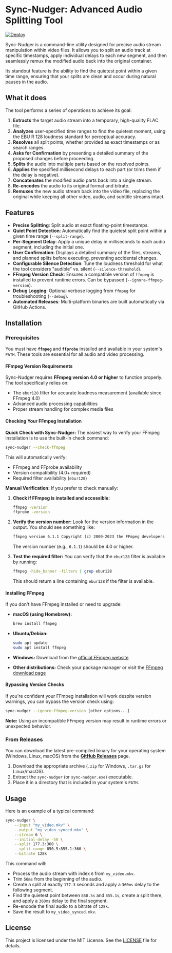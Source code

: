 # Sync-Nudger: Advanced Audio Splitting Tool

[![Deploy](https://github.com/dlahmad/sync-nudger/actions/workflows/release.yml/badge.svg)](https://github.com/dlahmad/sync-nudger/actions/workflows/release.yml)

Sync-Nudger is a command-line utility designed for precise audio stream manipulation within video files. It allows you to split an audio track at specific timestamps, apply individual delays to each new segment, and then seamlessly remux the modified audio back into the original container.

Its standout feature is the ability to find the quietest point within a given time range, ensuring that your splits are clean and occur during natural pauses in the audio.

## What it does

The tool performs a series of operations to achieve its goal:

1. **Extracts** the target audio stream into a temporary, high-quality FLAC file.
2. **Analyzes** user-specified time ranges to find the quietest moment, using the EBU R 128 loudness standard for perceptual accuracy.
3. **Resolves** all split points, whether provided as exact timestamps or as search ranges.
4. **Asks for Confirmation** by presenting a detailed summary of the proposed changes before proceeding.
5. **Splits** the audio into multiple parts based on the resolved points.
6. **Applies** the specified millisecond delays to each part (or trims them if the delay is negative).
7. **Concatenates** the modified audio parts back into a single stream.
8. **Re-encodes** the audio to its original format and bitrate.
9. **Remuxes** the new audio stream back into the video file, replacing the original while keeping all other video, audio, and subtitle streams intact.

## Features

* **Precise Splitting**: Split audio at exact floating-point timestamps.
* **Quiet Point Detection**: Automatically find the quietest split point within a given time range (`--split-range`).
* **Per-Segment Delay**: Apply a unique delay in milliseconds to each audio segment, including the initial one.
* **User Confirmation**: Displays a detailed summary of the files, streams, and planned splits before executing, preventing accidental changes.
* **Configurable Silence Detection**: Tune the loudness threshold for what the tool considers "audible" vs. silent (`--silence-threshold`).
* **FFmpeg Version Check**: Ensures a compatible version of `ffmpeg` is installed to prevent runtime errors. Can be bypassed (`--ignore-ffmpeg-version`).
* **Debug Logging**: Optional verbose logging from `ffmpeg` for troubleshooting (`--debug`).
* **Automated Releases**: Multi-platform binaries are built automatically via GitHub Actions.

## Installation

### Prerequisites

You must have **`ffmpeg`** and **`ffprobe`** installed and available in your system's `PATH`. These tools are essential for all audio and video processing.

#### FFmpeg Version Requirements

Sync-Nudger requires **FFmpeg version 4.0 or higher** to function properly. The tool specifically relies on:

* The `ebur128` filter for accurate loudness measurement (available since FFmpeg 4.0)
* Advanced audio processing capabilities
* Proper stream handling for complex media files

#### Checking Your FFmpeg Installation

**Quick Check with Sync-Nudger:**
The easiest way to verify your FFmpeg installation is to use the built-in check command:

```bash
sync-nudger --check-ffmpeg
```

This will automatically verify:

* FFmpeg and FFprobe availability
* Version compatibility (4.0+ required)
* Required filter availability (`ebur128`)

**Manual Verification:**
If you prefer to check manually:

1. **Check if FFmpeg is installed and accessible:**

   ```bash
   ffmpeg -version
   ffprobe -version
   ```

2. **Verify the version number:**
   Look for the version information in the output. You should see something like:

   ```bash
   ffmpeg version 6.1.1 Copyright (c) 2000-2023 the FFmpeg developers
   ```

   The version number (e.g., `6.1.1`) should be 4.0 or higher.

3. **Test the required filter:**
   You can verify that the `ebur128` filter is available by running:

   ```bash
   ffmpeg -hide_banner -filters | grep ebur128
   ```

   This should return a line containing `ebur128` if the filter is available.

#### Installing FFmpeg

If you don't have FFmpeg installed or need to upgrade:

* **macOS (using Homebrew):**

  ```bash
  brew install ffmpeg
  ```

* **Ubuntu/Debian:**

  ```bash
  sudo apt update
  sudo apt install ffmpeg
  ```

* **Windows:**
  Download from the [official FFmpeg website](https://ffmpeg.org/download.html)

* **Other distributions:**
  Check your package manager or visit the [FFmpeg download page](https://ffmpeg.org/download.html)

#### Bypassing Version Checks

If you're confident your FFmpeg installation will work despite version warnings, you can bypass the version check using:

```bash
sync-nudger --ignore-ffmpeg-version [other options...]
```

**Note:** Using an incompatible FFmpeg version may result in runtime errors or unexpected behavior.

### From Releases

You can download the latest pre-compiled binary for your operating system (Windows, Linux, macOS) from the [**GitHub Releases**](https://github.com/sahmad/sync-nudger/releases) page.

1. Download the appropriate archive (`.zip` for Windows, `.tar.gz` for Linux/macOS).
2. Extract the `sync-nudger` (or `sync-nudger.exe`) executable.
3. Place it in a directory that is included in your system's `PATH`.

## Usage

Here is an example of a typical command:

```sh
sync-nudger \
    --input "my_video.mkv" \
    --output "my_video_synced.mkv" \
    --stream 6 \
    --initial-delay -50 \
    --split 177.3:360 \
    --split-range 850.5:855.1:360 \
    --bitrate 128k
```

This command will:

* Process the audio stream with index `6` from `my_video.mkv`.
* Trim `50ms` from the beginning of the audio.
* Create a split at exactly `177.3` seconds and apply a `360ms` delay to the following segment.
* Find the quietest point between `850.5s` and `855.1s`, create a split there, and apply a `360ms` delay to the final segment.
* Re-encode the final audio to a bitrate of `128k`.
* Save the result to `my_video_synced.mkv`.

## License

This project is licensed under the MIT License. See the [LICENSE](LICENSE) file for details.
